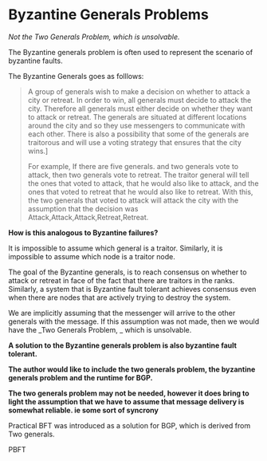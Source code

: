 # Byzantine Generals Problems

_Not the Two Generals Problem, which is unsolvable._

The Byzantine generals problem is often used to represent the scenario of byzantine faults.

The Byzantine Generals goes as folllows:

> A group of generals wish to make a decision on whether to attack a city or retreat. In order to win, all generals must decide to attack the city. Therefore all generals must either decide on whether they want to attack or retreat. The generals are situated at different locations around the city and so they use messengers to communicate with each other. There is also a possibility that some of the generals are traitorous and will use a voting strategy that ensures that the city wins.\]
>
> For example, If there are five generals. and two generals vote to attack, then two generals vote to retreat. The traitor general will tell the ones that voted to attack, that he would also like to attack, and the ones that voted to retreat that he would also like to retreat. With this, the two generals that voted to attack will attack the city with the assumption that the decision was Attack,Attack,Attack,Retreat,Retreat.

**How is this analogous to Byzantine failures?**

It is impossible to assume which general is a traitor. Similarly, it is impossible to assume which node is a traitor node.

The goal of the Byzantine generals, is to reach consensus on whether to attack or retreat in face of the fact that there are traitors in the ranks. Similarly, a system that is Byzantine fault tolerant achieves consensus even when there are nodes that are actively trying to destroy the system.

We are implicitly assuming that the messenger will arrive to the other generals with the message. If this assumption was not made, then we would have the _Two Generals Problem, _ which is unsolvable.

**A solution to the Byzantine generals problem is also byzantine fault tolerant.**

**The author would like to include the two generals problem, the byzantine generals problem and the runtime for BGP.**

**The two generals problem may not be needed, however it does bring to light the assumption that we have to assume that message delivery is somewhat reliable. ie some sort of syncrony**

Practical BFT was introduced as a solution for BGP, which is derived from Two generals.

PBFT

